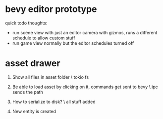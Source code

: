 # bevy editor prototype


quick todo thoughts:

- run scene view with just an editor camera with gizmos, runs a different schedule to allow custom stuff
- run game view normally but the editor schedules turned off



# asset drawer

1. Show all files in asset folder 
    \\ tokio fs
2. Be able to load asset by clicking on it, commands get sent to bevy 
    \\ ipc sends the path

3. How to serialize to disk?
    \\ all stuff added 

4. New entity is created
    

<!-- 1. Show list of all "Assets<T>" types
2. Pick between all types with Asset derive -->
